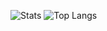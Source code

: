 ![Stats](https://github-readme-stats.vercel.app/api?username=LuK050&count_private=true&show_icons=true&theme=tokyonight&locale=ru&disable_animations=false&custom_title=Статистика)
![Top Langs](https://github-readme-stats.vercel.app/api/top-langs/?username=LuK050&custom_title=Языки&theme=tokyonight&langs_count=3)
